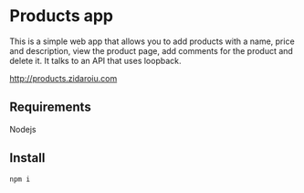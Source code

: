 # Products app

This is a simple web app that allows you to add products with a name, price and description, view the product page, add comments for the product and delete it. It talks to an API that uses loopback.

http://products.zidaroiu.com

## Requirements

Nodejs

## Install

``` npm i ```
